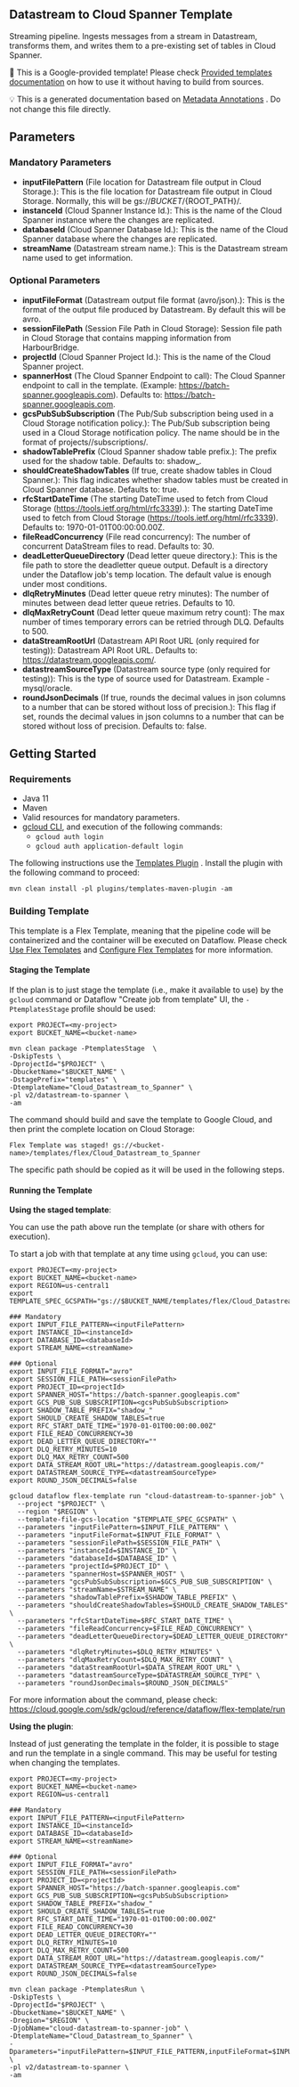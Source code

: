 Datastream to Cloud Spanner Template
---
Streaming pipeline. Ingests messages from a stream in Datastream, transforms them, and writes them to a pre-existing set of tables in Cloud Spanner.

:memo: This is a Google-provided template! Please
check [Provided templates documentation](https://cloud.google.com/dataflow/docs/guides/templates/provided/datastream-to-cloud-spanner)
on how to use it without having to build from sources.

:bulb: This is a generated documentation based
on [Metadata Annotations](https://github.com/GoogleCloudPlatform/DataflowTemplates#metadata-annotations)
. Do not change this file directly.

## Parameters

### Mandatory Parameters

* **inputFilePattern** (File location for Datastream file output in Cloud Storage.): This is the file location for Datastream file output in Cloud Storage. Normally, this will be gs://${BUCKET}/${ROOT_PATH}/.
* **instanceId** (Cloud Spanner Instance Id.): This is the name of the Cloud Spanner instance where the changes are replicated.
* **databaseId** (Cloud Spanner Database Id.): This is the name of the Cloud Spanner database where the changes are replicated.
* **streamName** (Datastream stream name.): This is the Datastream stream name used to get information.

### Optional Parameters

* **inputFileFormat** (Datastream output file format (avro/json).): This is the format of the output file produced by Datastream. By default this will be avro.
* **sessionFilePath** (Session File Path in Cloud Storage): Session file path in Cloud Storage that contains mapping information from HarbourBridge.
* **projectId** (Cloud Spanner Project Id.): This is the name of the Cloud Spanner project.
* **spannerHost** (The Cloud Spanner Endpoint to call): The Cloud Spanner endpoint to call in the template. (Example: https://batch-spanner.googleapis.com). Defaults to: https://batch-spanner.googleapis.com.
* **gcsPubSubSubscription** (The Pub/Sub subscription being used in a Cloud Storage notification policy.): The Pub/Sub subscription being used in a Cloud Storage notification policy. The name should be in the format of projects/<project-id>/subscriptions/<subscription-name>.
* **shadowTablePrefix** (Cloud Spanner shadow table prefix.): The prefix used for the shadow table. Defaults to: shadow_.
* **shouldCreateShadowTables** (If true, create shadow tables in Cloud Spanner.): This flag indicates whether shadow tables must be created in Cloud Spanner database. Defaults to: true.
* **rfcStartDateTime** (The starting DateTime used to fetch from Cloud Storage (https://tools.ietf.org/html/rfc3339).): The starting DateTime used to fetch from Cloud Storage (https://tools.ietf.org/html/rfc3339). Defaults to: 1970-01-01T00:00:00.00Z.
* **fileReadConcurrency** (File read concurrency): The number of concurrent DataStream files to read. Defaults to: 30.
* **deadLetterQueueDirectory** (Dead letter queue directory.): This is the file path to store the deadletter queue output. Default is a directory under the Dataflow job's temp location. The default value is enough under most conditions.
* **dlqRetryMinutes** (Dead letter queue retry minutes): The number of minutes between dead letter queue retries. Defaults to 10.
* **dlqMaxRetryCount** (Dead letter queue maximum retry count): The max number of times temporary errors can be retried through DLQ. Defaults to 500.
* **dataStreamRootUrl** (Datastream API Root URL (only required for testing)): Datastream API Root URL. Defaults to: https://datastream.googleapis.com/.
* **datastreamSourceType** (Datastream source type (only required for testing)): This is the type of source used for Datastream. Example - mysql/oracle.
* **roundJsonDecimals** (If true, rounds the decimal values in json columns to a number that can be stored without loss of precision.): This flag if set, rounds the decimal values in json columns to a number that can be stored without loss of precision. Defaults to: false.

## Getting Started

### Requirements

* Java 11
* Maven
* Valid resources for mandatory parameters.
* [gcloud CLI](https://cloud.google.com/sdk/gcloud), and execution of the
  following commands:
    * `gcloud auth login`
    * `gcloud auth application-default login`

The following instructions use the
[Templates Plugin](https://github.com/GoogleCloudPlatform/DataflowTemplates#templates-plugin)
. Install the plugin with the following command to proceed:

```shell
mvn clean install -pl plugins/templates-maven-plugin -am
```

### Building Template

This template is a Flex Template, meaning that the pipeline code will be
containerized and the container will be executed on Dataflow. Please
check [Use Flex Templates](https://cloud.google.com/dataflow/docs/guides/templates/using-flex-templates)
and [Configure Flex Templates](https://cloud.google.com/dataflow/docs/guides/templates/configuring-flex-templates)
for more information.

#### Staging the Template

If the plan is to just stage the template (i.e., make it available to use) by
the `gcloud` command or Dataflow "Create job from template" UI,
the `-PtemplatesStage` profile should be used:

```shell
export PROJECT=<my-project>
export BUCKET_NAME=<bucket-name>

mvn clean package -PtemplatesStage  \
-DskipTests \
-DprojectId="$PROJECT" \
-DbucketName="$BUCKET_NAME" \
-DstagePrefix="templates" \
-DtemplateName="Cloud_Datastream_to_Spanner" \
-pl v2/datastream-to-spanner \
-am
```

The command should build and save the template to Google Cloud, and then print
the complete location on Cloud Storage:

```
Flex Template was staged! gs://<bucket-name>/templates/flex/Cloud_Datastream_to_Spanner
```

The specific path should be copied as it will be used in the following steps.

#### Running the Template

**Using the staged template**:

You can use the path above run the template (or share with others for execution).

To start a job with that template at any time using `gcloud`, you can use:

```shell
export PROJECT=<my-project>
export BUCKET_NAME=<bucket-name>
export REGION=us-central1
export TEMPLATE_SPEC_GCSPATH="gs://$BUCKET_NAME/templates/flex/Cloud_Datastream_to_Spanner"

### Mandatory
export INPUT_FILE_PATTERN=<inputFilePattern>
export INSTANCE_ID=<instanceId>
export DATABASE_ID=<databaseId>
export STREAM_NAME=<streamName>

### Optional
export INPUT_FILE_FORMAT="avro"
export SESSION_FILE_PATH=<sessionFilePath>
export PROJECT_ID=<projectId>
export SPANNER_HOST="https://batch-spanner.googleapis.com"
export GCS_PUB_SUB_SUBSCRIPTION=<gcsPubSubSubscription>
export SHADOW_TABLE_PREFIX="shadow_"
export SHOULD_CREATE_SHADOW_TABLES=true
export RFC_START_DATE_TIME="1970-01-01T00:00:00.00Z"
export FILE_READ_CONCURRENCY=30
export DEAD_LETTER_QUEUE_DIRECTORY=""
export DLQ_RETRY_MINUTES=10
export DLQ_MAX_RETRY_COUNT=500
export DATA_STREAM_ROOT_URL="https://datastream.googleapis.com/"
export DATASTREAM_SOURCE_TYPE=<datastreamSourceType>
export ROUND_JSON_DECIMALS=false

gcloud dataflow flex-template run "cloud-datastream-to-spanner-job" \
  --project "$PROJECT" \
  --region "$REGION" \
  --template-file-gcs-location "$TEMPLATE_SPEC_GCSPATH" \
  --parameters "inputFilePattern=$INPUT_FILE_PATTERN" \
  --parameters "inputFileFormat=$INPUT_FILE_FORMAT" \
  --parameters "sessionFilePath=$SESSION_FILE_PATH" \
  --parameters "instanceId=$INSTANCE_ID" \
  --parameters "databaseId=$DATABASE_ID" \
  --parameters "projectId=$PROJECT_ID" \
  --parameters "spannerHost=$SPANNER_HOST" \
  --parameters "gcsPubSubSubscription=$GCS_PUB_SUB_SUBSCRIPTION" \
  --parameters "streamName=$STREAM_NAME" \
  --parameters "shadowTablePrefix=$SHADOW_TABLE_PREFIX" \
  --parameters "shouldCreateShadowTables=$SHOULD_CREATE_SHADOW_TABLES" \
  --parameters "rfcStartDateTime=$RFC_START_DATE_TIME" \
  --parameters "fileReadConcurrency=$FILE_READ_CONCURRENCY" \
  --parameters "deadLetterQueueDirectory=$DEAD_LETTER_QUEUE_DIRECTORY" \
  --parameters "dlqRetryMinutes=$DLQ_RETRY_MINUTES" \
  --parameters "dlqMaxRetryCount=$DLQ_MAX_RETRY_COUNT" \
  --parameters "dataStreamRootUrl=$DATA_STREAM_ROOT_URL" \
  --parameters "datastreamSourceType=$DATASTREAM_SOURCE_TYPE" \
  --parameters "roundJsonDecimals=$ROUND_JSON_DECIMALS"
```

For more information about the command, please check:
https://cloud.google.com/sdk/gcloud/reference/dataflow/flex-template/run


**Using the plugin**:

Instead of just generating the template in the folder, it is possible to stage
and run the template in a single command. This may be useful for testing when
changing the templates.

```shell
export PROJECT=<my-project>
export BUCKET_NAME=<bucket-name>
export REGION=us-central1

### Mandatory
export INPUT_FILE_PATTERN=<inputFilePattern>
export INSTANCE_ID=<instanceId>
export DATABASE_ID=<databaseId>
export STREAM_NAME=<streamName>

### Optional
export INPUT_FILE_FORMAT="avro"
export SESSION_FILE_PATH=<sessionFilePath>
export PROJECT_ID=<projectId>
export SPANNER_HOST="https://batch-spanner.googleapis.com"
export GCS_PUB_SUB_SUBSCRIPTION=<gcsPubSubSubscription>
export SHADOW_TABLE_PREFIX="shadow_"
export SHOULD_CREATE_SHADOW_TABLES=true
export RFC_START_DATE_TIME="1970-01-01T00:00:00.00Z"
export FILE_READ_CONCURRENCY=30
export DEAD_LETTER_QUEUE_DIRECTORY=""
export DLQ_RETRY_MINUTES=10
export DLQ_MAX_RETRY_COUNT=500
export DATA_STREAM_ROOT_URL="https://datastream.googleapis.com/"
export DATASTREAM_SOURCE_TYPE=<datastreamSourceType>
export ROUND_JSON_DECIMALS=false

mvn clean package -PtemplatesRun \
-DskipTests \
-DprojectId="$PROJECT" \
-DbucketName="$BUCKET_NAME" \
-Dregion="$REGION" \
-DjobName="cloud-datastream-to-spanner-job" \
-DtemplateName="Cloud_Datastream_to_Spanner" \
-Dparameters="inputFilePattern=$INPUT_FILE_PATTERN,inputFileFormat=$INPUT_FILE_FORMAT,sessionFilePath=$SESSION_FILE_PATH,instanceId=$INSTANCE_ID,databaseId=$DATABASE_ID,projectId=$PROJECT_ID,spannerHost=$SPANNER_HOST,gcsPubSubSubscription=$GCS_PUB_SUB_SUBSCRIPTION,streamName=$STREAM_NAME,shadowTablePrefix=$SHADOW_TABLE_PREFIX,shouldCreateShadowTables=$SHOULD_CREATE_SHADOW_TABLES,rfcStartDateTime=$RFC_START_DATE_TIME,fileReadConcurrency=$FILE_READ_CONCURRENCY,deadLetterQueueDirectory=$DEAD_LETTER_QUEUE_DIRECTORY,dlqRetryMinutes=$DLQ_RETRY_MINUTES,dlqMaxRetryCount=$DLQ_MAX_RETRY_COUNT,dataStreamRootUrl=$DATA_STREAM_ROOT_URL,datastreamSourceType=$DATASTREAM_SOURCE_TYPE,roundJsonDecimals=$ROUND_JSON_DECIMALS" \
-pl v2/datastream-to-spanner \
-am
```
